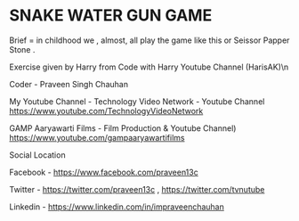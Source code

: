 # SNAKE WATER GUN GAME

Brief = in childhood we , almost, all play the game like this or Seissor Papper Stone . 

Exercise given by Harry from Code with Harry Youtube Channel (HarisAK)\n

Coder - Praveen Singh Chauhan 

My Youtube Channel - 
Technology Video Network - Youtube Channel https://www.youtube.com/TechnologyVideoNetwork 

GAMP Aaryawarti Films - Film Production & Youtube Channel)  https://www.youtube.com/gampaaryawartifilms

Social Location 

Facebook - https://www.facebook.com/praveen13c

Twitter - https://twitter.com/praveen13c , https://twitter.com/tvnutube

Linkedin -  https://www.linkedin.com/in/impraveenchauhan
